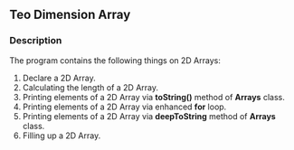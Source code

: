 ## Teo Dimension Array

### Description

The program contains the following things on 2D Arrays:

1. Declare a 2D Array.
2. Calculating the length of a 2D Array.
3. Printing elements of a 2D Array via <b>toString()</b> method of <b>Arrays</b> class.
4. Printing elements of a 2D Array via enhanced <b>for</b> loop.
5. Printing elements of a 2D Array via <b>deepToString</b> method of <b>Arrays</b> class.
6. Filling up a 2D Array.

